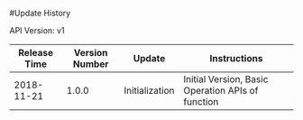 #Update History

API Version: v1

| Release Time   | Version Number | Update     | Instructions                                                         |
| ---------- | ------ | -------- | ------------------------------------------------------------ |
| 2018-11-21 | 1.0.0  | Initialization   | Initial Version, Basic Operation APIs of function                                     |